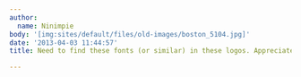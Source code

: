 ```yaml
---
author:
  name: Ninimpie
body: '[img:sites/default/files/old-images/boston_5104.jpg]'
date: '2013-04-03 11:44:57'
title: Need to find these fonts (or similar) in these logos. Appreciate the help.

---
```

